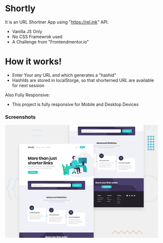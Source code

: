 # Shortly

It is an URL Shortner App using "https://rel.ink" API.

- Vanilla JS Only
- No CSS Framewrok used
- A Challenge from "Frontendmentor.io"

# How it works!

- Enter Your any URL and which generates a "hashid"
- HashIds are stored in localStorge, so that shorterned URL are available for next session

Also Fully Responsive:

- This project is fully responsive for Mobile and Desktop Devices

### Screenshots

![Design preview for the Shortly URL shortening API coding challenge](./design/desktop-preview.jpg)
